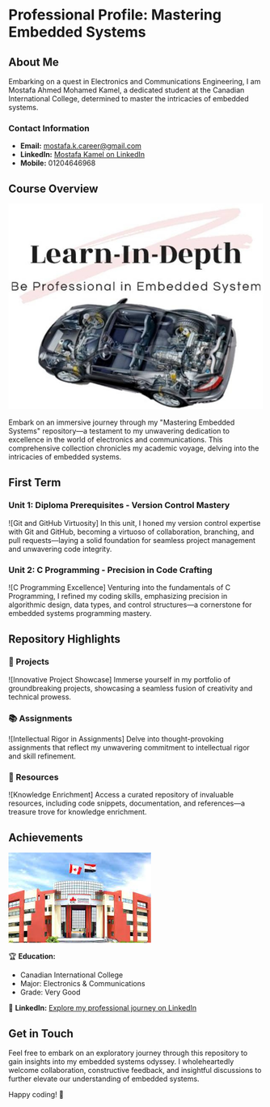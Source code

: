 # Professional Profile: Mastering Embedded Systems

## About Me

Embarking on a quest in Electronics and Communications Engineering, I am Mostafa Ahmed Mohamed Kamel, a dedicated student at the Canadian International College, determined to master the intricacies of embedded systems.

### Contact Information
- **Email:** mostafa.k.career@gmail.com
- **LinkedIn:** [Mostafa Kamel on LinkedIn](https://www.linkedin.com/in/mostafa-kamel-elsoudy-1b640618b/)
- **Mobile:** 01204646968

## Course Overview

![Embedded Systems Journey](https://github.com/Mostafa-Kamel-Soudy/Mastering_Embedded_System/blob/main/Learn-In-Depth.jpg)

Embark on an immersive journey through my "Mastering Embedded Systems" repository—a testament to my unwavering dedication to excellence in the world of electronics and communications. This comprehensive collection chronicles my academic voyage, delving into the intricacies of embedded systems.

## First Term

### Unit 1: Diploma Prerequisites - Version Control Mastery

![Git and GitHub Virtuosity]
In this unit, I honed my version control expertise with Git and GitHub, becoming a virtuoso of collaboration, branching, and pull requests—laying a solid foundation for seamless project management and unwavering code integrity.

### Unit 2: C Programming - Precision in Code Crafting

![C Programming Excellence]
Venturing into the fundamentals of C Programming, I refined my coding skills, emphasizing precision in algorithmic design, data types, and control structures—a cornerstone for embedded systems programming mastery.

## Repository Highlights

### 🚀 Projects

![Innovative Project Showcase]
Immerse yourself in my portfolio of groundbreaking projects, showcasing a seamless fusion of creativity and technical prowess.

### 📚 Assignments

![Intellectual Rigor in Assignments]
Delve into thought-provoking assignments that reflect my unwavering commitment to intellectual rigor and skill refinement.

### 📖 Resources

![Knowledge Enrichment]
Access a curated repository of invaluable resources, including code snippets, documentation, and references—a treasure trove for knowledge enrichment.

## Achievements

![Academic Achievements](https://github.com/Mostafa-Kamel-Soudy/Mastering_Embedded_System/blob/ce8c101bfc5aa3e5bb527950fb3e4b0d432820f4/cic.jpg)

🏆 **Education:**
  - Canadian International College 
  - Major: Electronics & Communications
  - Grade: Very Good

🔗 **LinkedIn:** [Explore my professional journey on LinkedIn](https://www.linkedin.com/in/mostafa-kamel-elsoudy-1b640618b/)

## Get in Touch

Feel free to embark on an exploratory journey through this repository to gain insights into my embedded systems odyssey. I wholeheartedly welcome collaboration, constructive feedback, and insightful discussions to further elevate our understanding of embedded systems.

Happy coding! 🌟
